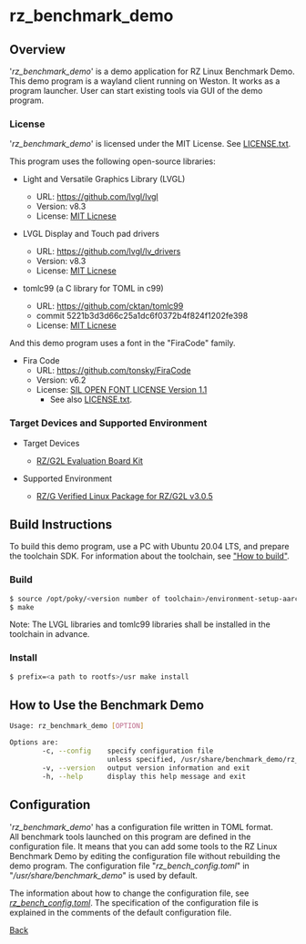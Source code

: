 # rz_benchmark_demo

## Overview
'_rz_benchmark_demo_' is a demo application for RZ Linux Benchmark Demo.  
This demo program is a wayland client running on Weston.
It works as a program launcher.
User can start existing tools via GUI of the demo program.

### License

'_rz_benchmark_demo_' is licensed under the MIT License.
See [LICENSE.txt](../LICENSE.txt).

This program uses the following open-source libraries:

* Light and Versatile Graphics Library (LVGL)
  * URL: https://github.com/lvgl/lvgl
  * Version: v8.3
  * License: [MIT Licnese](https://github.com/lvgl/lvgl/blob/master/LICENCE.txt)

* LVGL Display and Touch pad drivers
  * URL: https://github.com/lvgl/lv_drivers
  * Version: v8.3
  * License: [MIT Licnese](https://github.com/lvgl/lv_drivers/blob/master/LICENSE)

* tomlc99 (a C library for TOML in c99)
  * URL: https://github.com/cktan/tomlc99
  * commit 5221b3d3d66c25a1dc6f0372b4f824f1202fe398
  * License: [MIT Licnese](https://github.com/cktan/tomlc99/blob/master/LICENSE)

And this demo program uses a font in the "FiraCode" family.
* Fira Code
  * URL: https://github.com/tonsky/FiraCode
  * Version: v6.2
  * License: [SIL OPEN FONT LICENSE Version 1.1](https://github.com/tonsky/FiraCode/blob/master/LICENSE)
    * See also [LICENSE.txt](../src/gui/material/font/LICENSE.txt).


### Target Devices and Supported Environment
* Target Devices
	* [RZ/G2L Evaluation Board Kit](https://www.renesas.com/us/en/products/microcontrollers-microprocessors/rz-mpus/rzg2l-evkit-rzg2l-evaluation-board-kit)

* Supported Environment
	* [RZ/G Verified Linux Package for RZ/G2L v3.0.5](https://www.renesas.com/us/en/products/microcontrollers-microprocessors/rz-mpus/rzg-linux-platform/rzg-marketplace/verified-linux-package/rzg-verified-linux-package#Download)


## Build Instructions
To build this demo program, use a PC with Ubuntu 20.04 LTS, and prepare the toolchain SDK.
For information about the toolchain, see ["How to build"](./how-to-build.md).

### Build
```bash
$ source /opt/poky/<version number of toolchain>/environment-setup-aarch64-poky-linux
$ make
```
Note: The LVGL libraries and tomlc99 libraries shall be installed in the toolchain in advance.

### Install
```bash
$ prefix=<a path to rootfs>/usr make install
```

## How to Use the Benchmark Demo
```bash
Usage: rz_benchmark_demo [OPTION]

Options are:
        -c, --config    specify configuration file
                        unless specified, /usr/share/benchmark_demo/rz_bench_config.toml is used
        -v, --version   output version information and exit
        -h, --help      display this help message and exit
```


## Configuration

'_rz_benchmark_demo_' has a configuration file written in TOML format.
<br>
All benchmark tools launched on this program are defined in the configuration file.
It means that you can add some tools to the RZ Linux Benchmark Demo by editing the configuration file without rebuilding the demo program.
The configuration file "_rz_bench_config.toml_" in "_/usr/share/benchmark_demo_" is used by default.

The information about how to change the configuration file, see [_rz_bench_config.toml_](../config/rz_bench_config.toml).
The specification of the configuration file is explained in the comments of the default configuration file.


[Back](../README.md)
